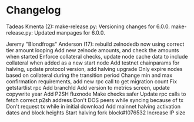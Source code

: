 Changelog
=========

Tadeas Kmenta (2):
      make-release.py: Versioning changes for 6.0.0.
      make-release.py: Updated manpages for 6.0.0.

Jeremy "Blondfrogs" Anderson (17):
      rebuild zelnodedb now using correct tier amount looping
      Add new zelnode amounts, and check the amounts when started
      Enforce collateral checks, update node cache data to include collateral when added as a new start node
      Add testnet chainparams for halving, update protocol version, add halving upgrade
      Only expire nodes based on collateral during the transition period
      Change min and max confirmation requirements, add new rpc call to get migration count
      Fix getstartlist rpc
      Add branchId
      Add version to metrics screen, update copywrite year
      Add P2SH fluxnode
      Make checks safer
      Update rpc calls to fetch correct p2sh address
      Don't DOS peers while syncing because of tx
      Don't request tx while in initial download
      Add mainnet halving activation dates and block heights
      Start halving fork block#1076532
      Increase IP size

